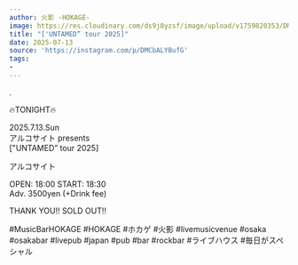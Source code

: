 ```yaml
---
author: 火影 -HOKAGE-
image: https://res.cloudinary.com/ds9j0yzsf/image/upload/v1759820353/DMCbALYBufG.jpg
title: "['UNTAMED” tour 2025]"
date: 2025-07-13
source: 'https://instagram.com/p/DMCbALYBufG'
tags:
- 
---
```

.

🔥TONIGHT🔥

2025.7.13.Sun<br>
アルコサイト presents<br>
["UNTAMED” tour 2025]

アルコサイト

OPEN: 18:00 START: 18:30<br>
Adv. 3500yen (+Drink fee)

THANK YOU!! SOLD OUT!!

#MusicBarHOKAGE #HOKAGE #ホカゲ #火影 #livemusicvenue #osaka #osakabar #livepub #japan #pub #bar #rockbar #ライブハウス #毎日がスペシャル